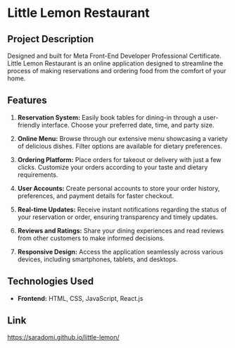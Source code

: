 # Little Lemon Restaurant

## Project Description

Designed and built for Meta Front-End Developer Professional Certificate. Little Lemon Restaurant is an online application designed to streamline the process of making reservations and ordering food from the comfort of your home.

## Features

1. **Reservation System:** Easily book tables for dining-in through a user-friendly interface. Choose your preferred date, time, and party size.

2. **Online Menu:** Browse through our extensive menu showcasing a variety of delicious dishes. Filter options are available for dietary preferences.

3. **Ordering Platform:** Place orders for takeout or delivery with just a few clicks. Customize your orders according to your taste and dietary requirements.

4. **User Accounts:** Create personal accounts to store your order history, preferences, and payment details for faster checkout.

5. **Real-time Updates:** Receive instant notifications regarding the status of your reservation or order, ensuring transparency and timely updates.

6. **Reviews and Ratings:** Share your dining experiences and read reviews from other customers to make informed decisions.

7. **Responsive Design:** Access the application seamlessly across various devices, including smartphones, tablets, and desktops.

## Technologies Used

- **Frontend:** HTML, CSS, JavaScript, React.js

## Link
  https://saradomi.github.io/little-lemon/


